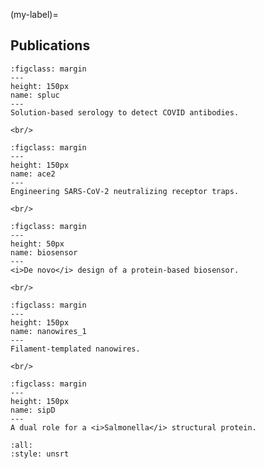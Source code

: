 <!-- #region -->
(my-label)=
## Publications


```{figure} spluc.jpg
:figclass: margin
---
height: 150px
name: spluc
---
Solution-based serology to detect COVID antibodies.
```

```{margin}
<br/>
```

```{figure} ace2.jpg
:figclass: margin
---
height: 150px
name: ace2
---
Engineering SARS-CoV-2 neutralizing receptor traps.
```

```{margin}
<br/>
```

```{figure} biosensor.png
:figclass: margin
---
height: 50px
name: biosensor
---
<i>De novo</i> design of a protein-based biosensor.
```

```{margin}
<br/>
```

```{figure} nanowires_1.png
:figclass: margin
---
height: 150px
name: nanowires_1
---
Filament-templated nanowires.
```


```{margin}
<br/>
```

```{figure} sipD.jpg
:figclass: margin
---
height: 150px
name: sipD
---
A dual role for a <i>Salmonella</i> structural protein.
```



```{bibliography}
:all:
:style: unsrt
```
<!-- #endregion -->
